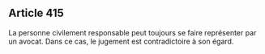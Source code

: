 Article 415
----
La personne civilement responsable peut toujours se faire représenter par un
avocat. Dans ce cas, le jugement est contradictoire à son égard.
